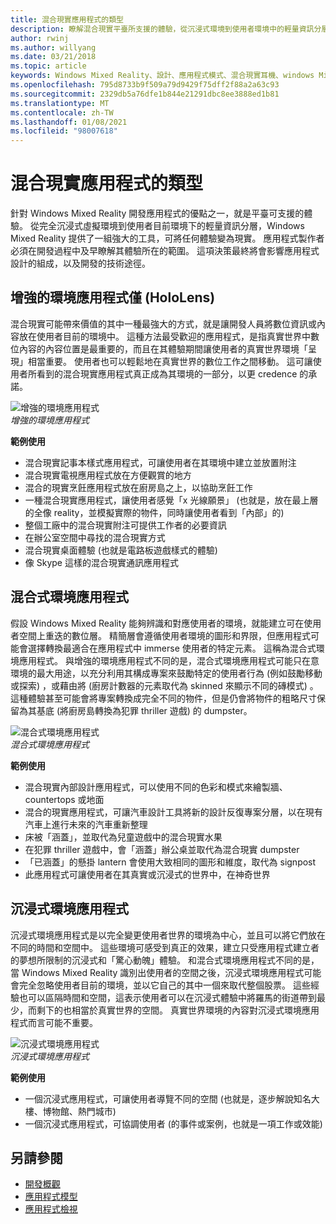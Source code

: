 ```yaml
---
title: 混合現實應用程式的類型
description: 瞭解混合現實平臺所支援的體驗，從沉浸式環境到使用者環境中的輕量資訊分層。
author: rwinj
ms.author: willyang
ms.date: 03/21/2018
ms.topic: article
keywords: Windows Mixed Reality、設計、應用程式模式、混合現實耳機、windows Mixed Reality 耳機、虛擬實境耳機、HoloLens
ms.openlocfilehash: 795d8733b9f509a79d9429f75dff2f88a2a63c93
ms.sourcegitcommit: 2329db5a76dfe1b844e21291dbc8ee3888ed1b81
ms.translationtype: MT
ms.contentlocale: zh-TW
ms.lasthandoff: 01/08/2021
ms.locfileid: "98007618"
---
```

# <a name="types-of-mixed-reality-apps"></a>混合現實應用程式的類型

針對 Windows Mixed Reality 開發應用程式的優點之一，就是平臺可支援的體驗。 從完全沉浸式虛擬環境到使用者目前環境下的輕量資訊分層，Windows Mixed Reality 提供了一組強大的工具，可將任何體驗變為現實。 應用程式製作者必須在開發過程中及早瞭解其體驗所在的範圍。 這項決策最終將會影響應用程式設計的組成，以及開發的技術途徑。

## <a name="enhanced-environment-apps-hololens-only"></a>增強的環境應用程式僅 (HoloLens) 

混合現實可能帶來價值的其中一種最強大的方式，就是讓開發人員將數位資訊或內容放在使用者目前的環境中。 這種方法最受歡迎的應用程式，是指真實世界中數位內容的內容位置是最重要的，而且在其體驗期間讓使用者的真實世界環境「呈現」相當重要。 使用者也可以輕鬆地在真實世界的數位工作之間移動。 這可讓使用者所看到的混合現實應用程式真正成為其環境的一部分，以更 credence 的承諾。

![增強的環境應用程式](images/enhancedenvironmentapps-640px.jpg)<br>
*增強的環境應用程式*

**範例使用**
* 混合現實記事本樣式應用程式，可讓使用者在其環境中建立並放置附注
* 混合現實電視應用程式放在方便觀賞的地方
* 混合的現實烹飪應用程式放在廚房島之上，以協助烹飪工作
* 一種混合現實應用程式，讓使用者感覺「x 光線願景」 (也就是，放在最上層的全像 reality，並模擬實際的物件，同時讓使用者看到「內部」的) 
* 整個工廠中的混合現實附注可提供工作者的必要資訊
* 在辦公室空間中尋找的混合現實方式
* 混合現實桌面體驗 (也就是電路板遊戲樣式的體驗) 
* 像 Skype 這樣的混合現實通訊應用程式

## <a name="blended-environment-apps"></a>混合式環境應用程式

假設 Windows Mixed Reality 能夠辨識和對應使用者的環境，就能建立可在使用者空間上重迭的數位層。 精簡層會遵循使用者環境的圖形和界限，但應用程式可能會選擇轉換最適合在應用程式中 immerse 使用者的特定元素。 這稱為混合式環境應用程式。 與增強的環境應用程式不同的是，混合式環境應用程式可能只在意環境的最大用途，以充分利用其構成專案來鼓勵特定的使用者行為 (例如鼓勵移動或探索) ，或藉由將 (廚房計數器的元素取代為 skinned 來顯示不同的磚模式) 。 這種體驗甚至可能會將專案轉換成完全不同的物件，但是仍會將物件的粗略尺寸保留為其基底 (將廚房島轉換為犯罪 thriller 遊戲) 的 dumpster。

![混合式環境應用程式](images/blendedenvironmentapps-640px.jpg)<br>
*混合式環境應用程式*

**範例使用**
* 混合現實內部設計應用程式，可以使用不同的色彩和模式來繪製牆、countertops 或地面
* 混合的現實應用程式，可讓汽車設計工具將新的設計反復專案分層，以在現有汽車上進行未來的汽車重新整理
* 床被「涵蓋」，並取代為兒童遊戲中的混合現實水果
* 在犯罪 thriller 遊戲中，會「涵蓋」辦公桌並取代為混合現實 dumpster
* 「已涵蓋」的懸掛 lantern 會使用大致相同的圖形和維度，取代為 signpost
* 此應用程式可讓使用者在其真實或沉浸式的世界中，在神奇世界

## <a name="immersive-environment-apps"></a>沉浸式環境應用程式

沉浸式環境應用程式是以完全變更使用者世界的環境為中心，並且可以將它們放在不同的時間和空間中。 這些環境可感受到真正的效果，建立只受應用程式建立者的夢想所限制的沉浸式和「驚心動魄」體驗。 和混合式環境應用程式不同的是，當 Windows Mixed Reality 識別出使用者的空間之後，沉浸式環境應用程式可能會完全忽略使用者目前的環境，並以它自己的其中一個來取代整個股票。 這些經驗也可以區隔時間和空間，這表示使用者可以在沉浸式體驗中將羅馬的街道帶到最少，而剩下的也相當於真實世界的空間。 真實世界環境的內容對沉浸式環境應用程式而言可能不重要。

![沉浸式環境應用程式](images/windows-mixed-reality-640px.jpg)<br>
*沉浸式環境應用程式*

**範例使用**
* 一個沉浸式應用程式，可讓使用者導覽不同的空間 (也就是，逐步解說知名大樓、博物館、熱門城市) 
* 一個沉浸式應用程式，可協調使用者 (的事件或案例，也就是一項工作或效能) 

## <a name="see-also"></a>另請參閱

* [開發概觀](../develop/development.md)
* [應用程式模型](app-model.md)
* [應用程式檢視](app-views.md)
